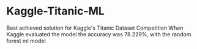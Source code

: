 # Kaggle-Titanic-ML
Best achieved solution for Kaggle's Titanic Dataset Competition
When Kaggle evaluated the model the accuracy was 78.229%, with the random forest ml model
